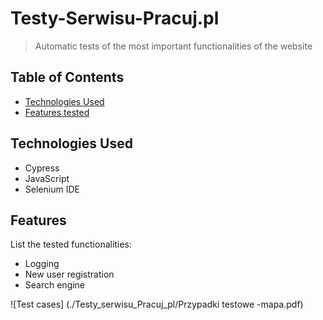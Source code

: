 # Testy-Serwisu-Pracuj.pl
> Automatic tests of the most important functionalities of the website

## Table of Contents
* [Technologies Used](#technologies-used)
* [Features tested](#features)

## Technologies Used
- Cypress
- JavaScript
- Selenium IDE

## Features
List the tested functionalities:
- Logging
- New user registration
- Search engine

![Test cases] (./Testy_serwisu_Pracuj_pl/Przypadki testowe -mapa.pdf)


